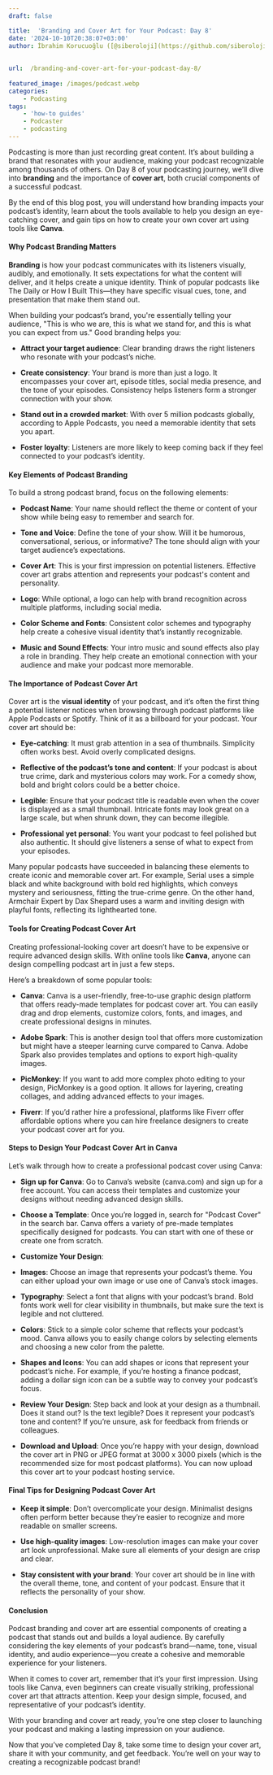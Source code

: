 ```yaml
---
draft: false

title:  'Branding and Cover Art for Your Podcast: Day 8'
date: '2024-10-10T20:38:07+03:00'
author: İbrahim Korucuoğlu ([@siberoloji](https://github.com/siberoloji))
 
 
url:  /branding-and-cover-art-for-your-podcast-day-8/
 
featured_image: /images/podcast.webp
categories:
    - Podcasting
tags:
    - 'how-to guides'
    - Podcaster
    - podcasting
---
```



Podcasting is more than just recording great content. It’s about building a brand that resonates with your audience, making your podcast recognizable among thousands of others. On Day 8 of your podcasting journey, we’ll dive into **branding** and the importance of **cover art**, both crucial components of a successful podcast.



By the end of this blog post, you will understand how branding impacts your podcast’s identity, learn about the tools available to help you design an eye-catching cover, and gain tips on how to create your own cover art using tools like **Canva**.


#### Why Podcast Branding Matters



**Branding** is how your podcast communicates with its listeners visually, audibly, and emotionally. It sets expectations for what the content will deliver, and it helps create a unique identity. Think of popular podcasts like The Daily or How I Built This—they have specific visual cues, tone, and presentation that make them stand out.



When building your podcast’s brand, you're essentially telling your audience, "This is who we are, this is what we stand for, and this is what you can expect from us." Good branding helps you:


* **Attract your target audience**: Clear branding draws the right listeners who resonate with your podcast’s niche.

* **Create consistency**: Your brand is more than just a logo. It encompasses your cover art, episode titles, social media presence, and the tone of your episodes. Consistency helps listeners form a stronger connection with your show.

* **Stand out in a crowded market**: With over 5 million podcasts globally, according to Apple Podcasts, you need a memorable identity that sets you apart.

* **Foster loyalty**: Listeners are more likely to keep coming back if they feel connected to your podcast’s identity.



#### Key Elements of Podcast Branding



To build a strong podcast brand, focus on the following elements:


* **Podcast Name**: Your name should reflect the theme or content of your show while being easy to remember and search for.

* **Tone and Voice**: Define the tone of your show. Will it be humorous, conversational, serious, or informative? The tone should align with your target audience’s expectations.

* **Cover Art**: This is your first impression on potential listeners. Effective cover art grabs attention and represents your podcast's content and personality.

* **Logo**: While optional, a logo can help with brand recognition across multiple platforms, including social media.

* **Color Scheme and Fonts**: Consistent color schemes and typography help create a cohesive visual identity that’s instantly recognizable.

* **Music and Sound Effects**: Your intro music and sound effects also play a role in branding. They help create an emotional connection with your audience and make your podcast more memorable.



#### The Importance of Podcast Cover Art



Cover art is the **visual identity** of your podcast, and it’s often the first thing a potential listener notices when browsing through podcast platforms like Apple Podcasts or Spotify. Think of it as a billboard for your podcast. Your cover art should be:


* **Eye-catching**: It must grab attention in a sea of thumbnails. Simplicity often works best. Avoid overly complicated designs.

* **Reflective of the podcast’s tone and content**: If your podcast is about true crime, dark and mysterious colors may work. For a comedy show, bold and bright colors could be a better choice.

* **Legible**: Ensure that your podcast title is readable even when the cover is displayed as a small thumbnail. Intricate fonts may look great on a large scale, but when shrunk down, they can become illegible.

* **Professional yet personal**: You want your podcast to feel polished but also authentic. It should give listeners a sense of what to expect from your episodes.




Many popular podcasts have succeeded in balancing these elements to create iconic and memorable cover art. For example, Serial uses a simple black and white background with bold red highlights, which conveys mystery and seriousness, fitting the true-crime genre. On the other hand, Armchair Expert by Dax Shepard uses a warm and inviting design with playful fonts, reflecting its lighthearted tone.


#### Tools for Creating Podcast Cover Art



Creating professional-looking cover art doesn’t have to be expensive or require advanced design skills. With online tools like **Canva**, anyone can design compelling podcast art in just a few steps.



Here’s a breakdown of some popular tools:


* **Canva**: Canva is a user-friendly, free-to-use graphic design platform that offers ready-made templates for podcast cover art. You can easily drag and drop elements, customize colors, fonts, and images, and create professional designs in minutes.

* **Adobe Spark**: This is another design tool that offers more customization but might have a steeper learning curve compared to Canva. Adobe Spark also provides templates and options to export high-quality images.

* **PicMonkey**: If you want to add more complex photo editing to your design, PicMonkey is a good option. It allows for layering, creating collages, and adding advanced effects to your images.

* **Fiverr**: If you’d rather hire a professional, platforms like Fiverr offer affordable options where you can hire freelance designers to create your podcast cover art for you.



#### Steps to Design Your Podcast Cover Art in Canva



Let’s walk through how to create a professional podcast cover using Canva:


* **Sign up for Canva**: Go to Canva’s website (canva.com) and sign up for a free account. You can access their templates and customize your designs without needing advanced design skills.

* **Choose a Template**: Once you’re logged in, search for "Podcast Cover" in the search bar. Canva offers a variety of pre-made templates specifically designed for podcasts. You can start with one of these or create one from scratch.

* **Customize Your Design**:



* **Images**: Choose an image that represents your podcast’s theme. You can either upload your own image or use one of Canva’s stock images.

* **Typography**: Select a font that aligns with your podcast’s brand. Bold fonts work well for clear visibility in thumbnails, but make sure the text is legible and not cluttered.

* **Colors**: Stick to a simple color scheme that reflects your podcast’s mood. Canva allows you to easily change colors by selecting elements and choosing a new color from the palette.

* **Shapes and Icons**: You can add shapes or icons that represent your podcast’s niche. For example, if you’re hosting a finance podcast, adding a dollar sign icon can be a subtle way to convey your podcast’s focus.



* **Review Your Design**: Step back and look at your design as a thumbnail. Does it stand out? Is the text legible? Does it represent your podcast’s tone and content? If you’re unsure, ask for feedback from friends or colleagues.

* **Download and Upload**: Once you’re happy with your design, download the cover art in PNG or JPEG format at 3000 x 3000 pixels (which is the recommended size for most podcast platforms). You can now upload this cover art to your podcast hosting service.



#### Final Tips for Designing Podcast Cover Art


* **Keep it simple**: Don’t overcomplicate your design. Minimalist designs often perform better because they’re easier to recognize and more readable on smaller screens.

* **Use high-quality images**: Low-resolution images can make your cover art look unprofessional. Make sure all elements of your design are crisp and clear.

* **Stay consistent with your brand**: Your cover art should be in line with the overall theme, tone, and content of your podcast. Ensure that it reflects the personality of your show.



#### Conclusion



Podcast branding and cover art are essential components of creating a podcast that stands out and builds a loyal audience. By carefully considering the key elements of your podcast’s brand—name, tone, visual identity, and audio experience—you create a cohesive and memorable experience for your listeners.



When it comes to cover art, remember that it’s your first impression. Using tools like Canva, even beginners can create visually striking, professional cover art that attracts attention. Keep your design simple, focused, and representative of your podcast’s identity.



With your branding and cover art ready, you’re one step closer to launching your podcast and making a lasting impression on your audience.



Now that you’ve completed Day 8, take some time to design your cover art, share it with your community, and get feedback. You’re well on your way to creating a recognizable podcast brand!
